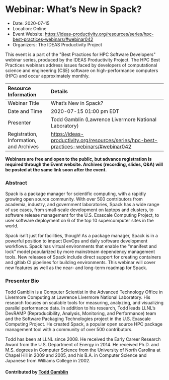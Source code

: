 # Webinar: What’s New in Spack?

- Date: 2020-07-15
- Location: Online
- Event Website: https://ideas-productivity.org/resources/series/hpc-best-practices-webinars/#webinar042
- Organizers: The IDEAS Productivity Project
			   
This event is a part of the "Best Practices for HPC Software
Developers" webinar series, produced by the IDEAS Productivity
Project. The HPC Best Practices webinars address issues faced by
developers of computational science and engineering (CSE) software on
high-performance computers (HPC) and occur approximately monthly.

Resource Information | Details
:--- | :---			   
Webinar Title | What’s New in Spack?
Date and Time | 2020-07-15 01:00 pm EDT
Presenter | Todd Gamblin (Lawrence Livermore National Laboratory)
Registration, Information, and Archives | 	<https://ideas-productivity.org/resources/series/hpc-best-practices-webinars/#webinar042>	   

**Webinars are free and open to the public, but advance registration is required through the Event website. Archives (recording, slides, Q&A) will be posted at the same link soon after the event.**

### Abstract
<p>Spack is a package manager for scientific computing, with a rapidly growing open source community. With over 500 contributors from academia, industry, and government laboratories, Spack has a wide range of use cases, from small-scale development on laptops and clusters, to software release management for the U.S. Exascale Computing Project, to user software deployment on 6 of the top 10 supercomputer sites in the world.</p>

<p>Spack isn’t just for facilities, though! As a package manager, Spack is in a powerful position to impact DevOps and daily software development workflows. Spack has virtual environments that enable the “manifest and lock” model popularized by more mainstream dependency management tools. New releases of Spack include direct support for creating containers and gitlab CI pipelines for building environments. This webinar will cover new features as well as the near- and long-term roadmap for Spack.</p>



### Presenter Bio
<p>Todd Gamblin is a Computer Scientist in the Advanced Technology Office in Livermore Computing at Lawrence Livermore National Laboratory. His research focuses on scalable tools for measuring, analyzing, and visualizing parallel performance data. In addition to his research, Todd leads LLNL’s DevRAMP (Reproducibility, Analysis, Monitoring, and Performance) team and the Software Packaging Technologies project in the U.S. Exascale Computing Project. He created Spack, a popular open source HPC package management tool with a community of over 500 contributors.</p>

<p>Todd has been at LLNL since 2008. He received the Early Career Research Award from the U.S. Department of Energy in 2014. He received Ph.D. and M.S. degrees in Computer Science from the University of North Carolina at Chapel Hill in 2009 and 2005, and his B.A. in Computer Science and Japanese from Williams College in 2002.</p>

    

#### Contributed by [Todd Gamblin](https://github.com/tgamblin "Todd Gamblin GitHub profile")

<!---
Publish: yes
Categories: skills
Topics: online learning
Level: 2
Prerequisites: default
Aggregate: none
--->
